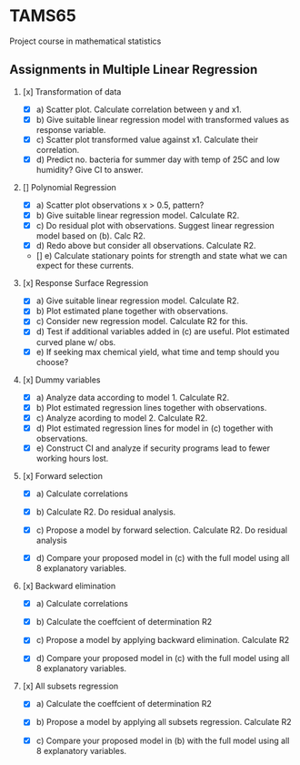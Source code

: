 # TAMS65
Project course in mathematical statistics
## Assignments in Multiple Linear Regression
1. [x] Transformation of data
    - [x] a) Scatter plot. Calculate correlation between y and x1.
    - [x] b) Give suitable linear regression model with transformed values as response variable.
    - [x] c) Scatter plot transformed value against x1. Calculate their correlation.
    - [x] d) Predict no. bacteria for summer day with temp of 25C and low humidity? Give CI to answer.

2. [] Polynomial Regression
    - [x] a) Scatter plot observations x >  0.5, pattern?
    - [x] b) Give suitable linear regression model. Calculate R2.
    - [x] c) Do residual plot with observations. Suggest linear regression model based on (b). Calc R2.
    - [x] d) Redo above but consider all observations. Calculate R2.
    - [] e) Calculate stationary points for strength and state what we can expect for these currents.

3. [x] Response Surface Regression
    - [x] a) Give suitable linear regression model. Calculate R2.
    - [x] b) Plot estimated plane together with observations.
    - [x] c) Consider new regression model. Calculate R2 for this. 
    - [x] d) Test if additional variables added in (c) are useful. Plot estimated curved plane w/ obs. 
    - [x] e) If seeking max chemical yield, what time and temp should you choose?

4. [x] Dummy variables
    - [x] a) Analyze data according to model 1. Calculate R2.
    - [x] b) Plot estimated regression lines together with observations.
    - [x] c) Analyze acording to model 2. Calculate R2.
    - [x] d) Plot estimated regression lines for model in (c) together with observations.
    - [x] e) Construct CI and analyze if security programs lead to fewer working hours lost. 

5. [x] Forward selection
    - [x] a) Calculate correlations
    - [x] b) Calculate R2. Do residual analysis.
    - [x] c) Propose a model by forward selection. Calculate R2. Do residual analysis
    - [x] d) Compare your proposed model in (c) with the full model using all 8 explanatory variables.


6. [x] Backward elimination
    - [x] a) Calculate correlations
    - [x] b) Calculate the coeffcient of determination R2
    - [x] c) Propose a model by applying backward elimination. Calculate R2
    - [x] d) Compare your proposed model in (c) with the full model using all 8 explanatory variables.


7. [x] All subsets regression
    - [x] a) Calculate the coeffcient of determination R2
    - [x] b) Propose a model by applying all subsets regression. Calculate R2
    - [x] c) Compare your proposed model in (b) with the full model using all 8 explanatory variables. 

